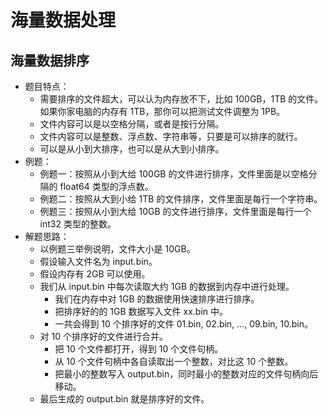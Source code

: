 # 海量数据处理

## 海量数据排序

- 题目特点：
  - 需要排序的文件超大，可以认为内存放不下，比如 100GB，1TB 的文件。如果你家电脑的内存有 1TB，那你可以把测试文件调整为 1PB。
  - 文件内容可以是以空格分隔，或者是按行分隔。
  - 文件内容可以是整数、浮点数、字符串等，只要是可以排序的就行。
  - 可以是从小到大排序，也可以是从大到小排序。
- 例题：
  - 例题一：按照从小到大给 100GB 的文件进行排序，文件里面是以空格分隔的 float64 类型的浮点数。
  - 例题二：按照从大到小给 1TB 的文件排序，文件里面是每行一个字符串。
  - 例题三：按照从小到大给 10GB 的文件进行排序，文件里面是每行一个 int32 类型的整数。
- 解题思路：
  - 以例题三举例说明，文件大小是 10GB。
  - 假设输入文件名为 input.bin。
  - 假设内存有 2GB 可以使用。
  - 我们从 input.bin 中每次读取大约 1GB 的数据到内存中进行处理。
    - 我们在内存中对 1GB 的数据使用快速排序进行排序。
    - 把排序好的的 1GB 数据写入文件 xx.bin 中。
    - 一共会得到 10 个排序好的文件 01.bin, 02.bin, ..., 09.bin, 10.bin。
  - 对 10 个排序好的文件进行合并。
    - 把 10 个文件都打开，得到 10 个文件句柄。
    - 从 10 个文件句柄中各自读取出一个整数，对比这 10 个整数。
    - 把最小的整数写入 output.bin，同时最小的整数对应的文件句柄向后移动。
  - 最后生成的 output.bin 就是排序好的文件。
